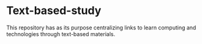 # Text-based-study
This repository has as its purpose centralizing links to learn computing and technologies through text-based materials.
